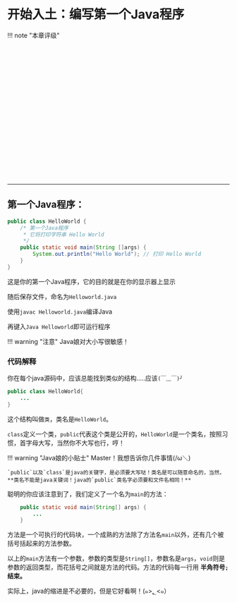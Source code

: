 # 开始入土：编写第一个Java程序

!!! note "本章评级"
    <div id="diff" style="width: 300px;height:300px;"></div>

<script>
var chartDom = document.getElementById('diff');
var myChart = echarts.init(chartDom);
var option;

option = {
    title: {
        text: 'LEVEL'
    },
    legend: {
        data: ['知识点六边形图']
    },
    radar: {
        // shape: 'circle',
        indicator: [
            { name: '掌握', max: 6},
            { name: '使用', max: 6},
            { name: '复杂', max: 6},
            { name: '查错', max: 6},
            { name: '认知', max: 6},
            { name: '记忆', max: 6}
        ]
    },
    series: [{
        name: '知识点难易度',
        type: 'radar',
        data: [
            {
                value: [1, 1, 1, 1, 1, 1],
                name: '知识点六边形图'
            }
        ]
    }]
};

option && myChart.setOption(option);

</script>

 --------

## 第一个Java程序：

```Java
public class HelloWorld {
    /* 第一个Java程序
     * 它将打印字符串 Hello World
     */
    public static void main(String []args) {
        System.out.println("Hello World"); // 打印 Hello World
    }
}
```
这是你的第一个Java程序，它的目的就是在你的显示器上显示

随后保存文件，命名为`Helloworld.java`

使用`javac Helloworld.java`编译Java

再键入`Java Helloworld`即可运行程序

!!! warning "注意"
    Java娘对大小写很敏感！

### 代码解释

你在每个java源码中，应该总能找到类似的结构.....应该`(￣﹏￣)╯`

```java
public class HelloWorld{
    ...
}
```
这个结构叫做`类`，类名是`HelloWorld`。

`class`定义一个类，`public`代表这个类是公开的，`HelloWorld`是一个类名，按照习惯，首字母大写，当然你不大写也行，哼！

!!! warning "Java娘的小贴士"
    Master！我想告诉你几件事情(/ω＼)
    
    `public`以及`class`是java的关键字，是必须要大写哒！类名是可以随意命名的，当然， **类名不能是java关键词！java的`public`类名字必须要和文件名相同！**

聪明的你应该注意到了，我们定义了一个名为`main`的方法：

```java
    public static void main(String[] args) {
        ...
    }
```

方法是一个可执行的代码块，一个成熟的方法除了方法名`main`以外，还有几个被括号括起来的方法参数。

以上的`main`方法有一个参数，参数的类型是`String[]`，参数名是`args`，`void`则是参数的返回类型，而花括号之间就是方法的代码。方法的代码每一行用 **半角符号`;`结束。**

实际上，java的缩进是不必要的，但是它好看啊！(๑>؂<๑）

